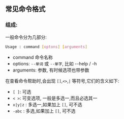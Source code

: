## 常见命令格式

### 组成:

一般命令分为几部分:  
```bash
Usage : command [optons] [arguments]
```
- command 命令名称
- options: `--单词` 或 `--单字`, 比如 --help / -h
- arguments: 参数, 有时候选项也带参数

在查看命令帮助时,会出现 `[]`,`<>`,`|` 等符号,它们的含义如下:  

- `[ ]`: 可选
- `< >`: 可变选项, 一般是多选一,而且必选其一
- `x|y|z` : 多选一,如果加上 `[]`, 可不选
- `-abc` : 多选,如果加上 `[]`, 可不选
